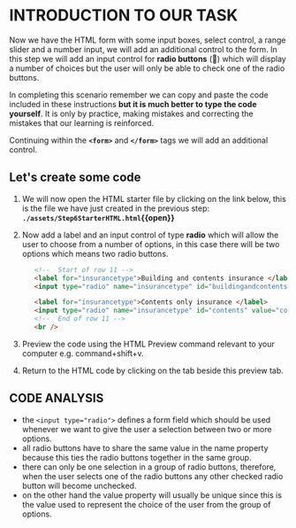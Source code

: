 # INTRODUCTION TO OUR TASK

Now we have the HTML form with some input boxes, select control, a range slider and a number input, we will add an additional control to the form. In this step we will add an input control for **radio buttons** (:radio_button:) which will display a number of choices but the user will only be able to check one of the radio buttons.

In completing this scenario remember we can copy and paste the code included in these instructions **but it is much better to type the code yourself**. It is only by practice, making mistakes and correcting the mistakes that our learning is reinforced.

Continuing within the **`<form>`** and **`</form>`** tags we will add an additional control.

## Let's create some code

1. We will now open the HTML starter file by clicking on the link below, this is the file we have just created in the previous step:
   **`./assets/Step6StarterHTML.html`{{open}}**
     &nbsp;

2. Now add a label and an input control of type **radio** which will allow the user to choose from a number of options, in this case there will be two options which means two radio buttons.
   &nbsp;

   ```HTML
      <!--  Start of row 11 -->
      <label for="insurancetype">Building and contents insurance </label>
      <input type="radio" name="insurancetype" id="buildingandcontents" value="buildingandcontents" />

      <label for="insurancetype">Contents only insurance </label>
      <input type="radio" name="insurancetype" id="contents" value="contents" />
      <!--  End of row 11 -->
      <br />
   ```

3. Preview the code using the HTML Preview command relevant to your computer e.g. command+shift+v.

4. Return to the HTML code by clicking on the tab beside this preview tab.

## CODE ANALYSIS

- the ``<input type="radio">`` defines a form field which should be used whenever we want to give the user a selection between two or more options.
- all radio buttons have to share the same value in the name property because this ties the radio buttons together in the same group.
- there can only be one selection in a group of radio buttons, therefore, when the user selects one of the radio buttons any other checked radio button will become unchecked.
- on the other hand the value property will usually be unique since this is the value used to represent the choice of the user from the group of options.
  